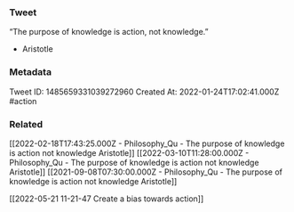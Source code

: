 ### Tweet
“The purpose of knowledge is action, not knowledge.”

- Aristotle

### Metadata
Tweet ID: 1485659331039272960
Created At: 2022-01-24T17:02:41.000Z
#action

### Related
[[2022-02-18T17:43:25.000Z - Philosophy_Qu - The purpose of knowledge is action not knowledge Aristotle]]
[[2022-03-10T11:28:00.000Z - Philosophy_Qu - The purpose of knowledge is action not knowledge Aristotle]]
[[2021-09-08T07:30:00.000Z - Philosophy_Qu - The purpose of knowledge is action not knowledge  Aristotle]]

[[2022-05-21 11-21-47 Create a bias towards action]]

